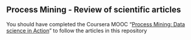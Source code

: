 ## Process Mining - Review of scientific articles

You should have completed the Coursera MOOC “[Process Mining: Data science in Action](https://www.coursera.org/learn/process-mining)” to follow the articles in this repository
